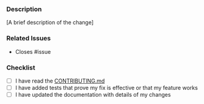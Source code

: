 ### Description

[A brief description of the change]

### Related Issues

- Closes #issue

### Checklist

- [ ] I have read the [CONTRIBUTING.md](CONTRIBUTING.md)
- [ ] I have added tests that prove my fix is effective or that my feature works
- [ ] I have updated the documentation with details of my changes
